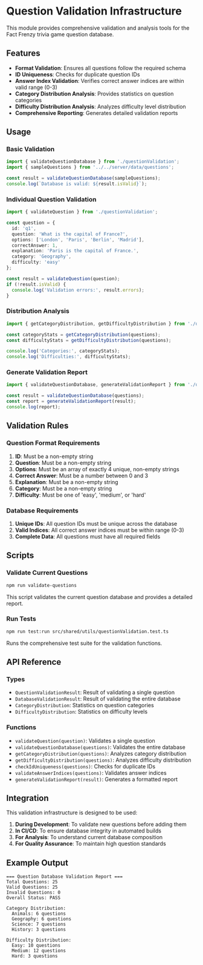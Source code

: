 # Question Validation Infrastructure

This module provides comprehensive validation and analysis tools for the Fact Frenzy trivia game question database.

## Features

- **Format Validation**: Ensures all questions follow the required schema
- **ID Uniqueness**: Checks for duplicate question IDs
- **Answer Index Validation**: Verifies correct answer indices are within valid range (0-3)
- **Category Distribution Analysis**: Provides statistics on question categories
- **Difficulty Distribution Analysis**: Analyzes difficulty level distribution
- **Comprehensive Reporting**: Generates detailed validation reports

## Usage

### Basic Validation

```typescript
import { validateQuestionDatabase } from './questionValidation';
import { sampleQuestions } from '../../server/data/questions';

const result = validateQuestionDatabase(sampleQuestions);
console.log(`Database is valid: ${result.isValid}`);
```

### Individual Question Validation

```typescript
import { validateQuestion } from './questionValidation';

const question = {
  id: 'q1',
  question: 'What is the capital of France?',
  options: ['London', 'Paris', 'Berlin', 'Madrid'],
  correctAnswer: 1,
  explanation: 'Paris is the capital of France.',
  category: 'Geography',
  difficulty: 'easy'
};

const result = validateQuestion(question);
if (!result.isValid) {
  console.log('Validation errors:', result.errors);
}
```

### Distribution Analysis

```typescript
import { getCategoryDistribution, getDifficultyDistribution } from './questionValidation';

const categoryStats = getCategoryDistribution(questions);
const difficultyStats = getDifficultyDistribution(questions);

console.log('Categories:', categoryStats);
console.log('Difficulties:', difficultyStats);
```

### Generate Validation Report

```typescript
import { validateQuestionDatabase, generateValidationReport } from './questionValidation';

const result = validateQuestionDatabase(questions);
const report = generateValidationReport(result);
console.log(report);
```

## Validation Rules

### Question Format Requirements

1. **ID**: Must be a non-empty string
2. **Question**: Must be a non-empty string
3. **Options**: Must be an array of exactly 4 unique, non-empty strings
4. **Correct Answer**: Must be a number between 0 and 3
5. **Explanation**: Must be a non-empty string
6. **Category**: Must be a non-empty string
7. **Difficulty**: Must be one of 'easy', 'medium', or 'hard'

### Database Requirements

1. **Unique IDs**: All question IDs must be unique across the database
2. **Valid Indices**: All correct answer indices must be within range (0-3)
3. **Complete Data**: All questions must have all required fields

## Scripts

### Validate Current Questions

```bash
npm run validate-questions
```

This script validates the current question database and provides a detailed report.

### Run Tests

```bash
npm run test:run src/shared/utils/questionValidation.test.ts
```

Runs the comprehensive test suite for the validation functions.

## API Reference

### Types

- `QuestionValidationResult`: Result of validating a single question
- `DatabaseValidationResult`: Result of validating the entire database
- `CategoryDistribution`: Statistics on question categories
- `DifficultyDistribution`: Statistics on difficulty levels

### Functions

- `validateQuestion(question)`: Validates a single question
- `validateQuestionDatabase(questions)`: Validates the entire database
- `getCategoryDistribution(questions)`: Analyzes category distribution
- `getDifficultyDistribution(questions)`: Analyzes difficulty distribution
- `checkIdUniqueness(questions)`: Checks for duplicate IDs
- `validateAnswerIndices(questions)`: Validates answer indices
- `generateValidationReport(result)`: Generates a formatted report

## Integration

This validation infrastructure is designed to be used:

1. **During Development**: To validate new questions before adding them
2. **In CI/CD**: To ensure database integrity in automated builds
3. **For Analysis**: To understand current database composition
4. **For Quality Assurance**: To maintain high question standards

## Example Output

```
=== Question Database Validation Report ===
Total Questions: 25
Valid Questions: 25
Invalid Questions: 0
Overall Status: PASS

Category Distribution:
  Animals: 6 questions
  Geography: 6 questions
  Science: 7 questions
  History: 3 questions

Difficulty Distribution:
  Easy: 10 questions
  Medium: 12 questions
  Hard: 3 questions
```